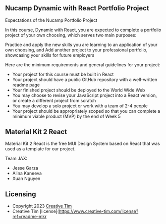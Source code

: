 #

## Nucamp Dynamic with React Portfolio Project

Expectations of the Nucamp Portfolio Project

In this course, Dynamic with React, you are expected to complete a portfolio project of your own choosing, which serves two main purposes:

Practice and apply the new skills you are learning to an application of your own choosing, and
Add another project to your professional portfolio, showcasing your skills for future employers

Here are the minimum requirements and general guidelines for your project:

- Your project for this course must be built in React
- Your project should have a public GitHub repository with a well-written readme page
- Your finished project should be deployed to the World Wide Web
- You may choose to revise your JavaScript project into a React version, or create a different project from scratch
- You may develop a solo project or work with a team of 2-4 people
- Your project should be appropriately scoped so that you can complete a minimum viable product (MVP) by the end of Week 5

## Material Kit 2 React

Material Kit 2 React is the free MUI Design System based on React that was used as a template for our project.

Team JAX:

- Jesse Garza
- Alina Kaneeva
- Xuan Nguyen


## Licensing

- Copyright 2023 [Creative Tim](https://www.creative-tim.com?ref=readme-mkr)
- Creative Tim [license](<https://www.creative-tim.com/license?ref=readme-mkr>
